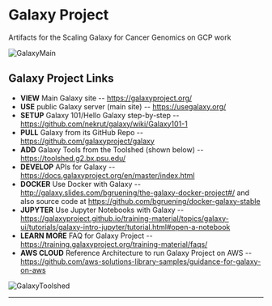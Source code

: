 # Galaxy Project
Artifacts for the Scaling Galaxy for Cancer Genomics on GCP work

![GalaxyMain](https://github.com/lynnlangit/TeamTeri/blob/master/Images/GalaxyMain.png)

## Galaxy Project Links

* **VIEW** Main Galaxy site -- https://galaxyproject.org/
* **USE** public Galaxy server (main site)  -- https://usegalaxy.org/
* **SETUP** Galaxy 101/Hello Galaxy step-by-step -- https://github.com/nekrut/galaxy/wiki/Galaxy101-1
* **PULL** Galaxy from its GitHub Repo -- https://github.com/galaxyproject/galaxy
* **ADD** Galaxy Tools from the Toolshed (shown below) -- https://toolshed.g2.bx.psu.edu/
* **DEVELOP** APIs for Galaxy -- https://docs.galaxyproject.org/en/master/index.html
* **DOCKER** Use Docker with Galaxy -- http://galaxy.slides.com/bgruening/the-galaxy-docker-project#/ and also source code at https://github.com/bgruening/docker-galaxy-stable
* **JUPYTER** Use Jupyter Notebooks with Galaxy -- https://galaxyproject.github.io/training-material/topics/galaxy-ui/tutorials/galaxy-intro-jupyter/tutorial.html#open-a-notebook
* **LEARN MORE** FAQ for Galaxy Project -- https://training.galaxyproject.org/training-material/faqs/
* **AWS CLOUD** Reference Architecture to run Galaxy Project on AWS -- https://github.com/aws-solutions-library-samples/guidance-for-galaxy-on-aws

![GalaxyToolshed](https://github.com/lynnlangit/TeamTeri/blob/master/Images/GalaxyToolShed.png)

---




